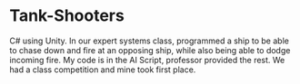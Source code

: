# Tank-Shooters
C# using Unity.  In our expert systems class, programmed a ship to be able to chase down and fire at an opposing ship, while also being able to dodge incoming fire.  My code is in the AI Script, professor provided the rest.  We had a class competition and mine took first place.

